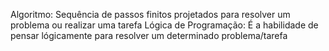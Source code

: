 Algoritmo: Sequência de passos finitos projetados para resolver um problema ou realizar uma tarefa
Lógica de Programação: É a habilidade de pensar lógicamente para resolver um determinado problema/tarefa